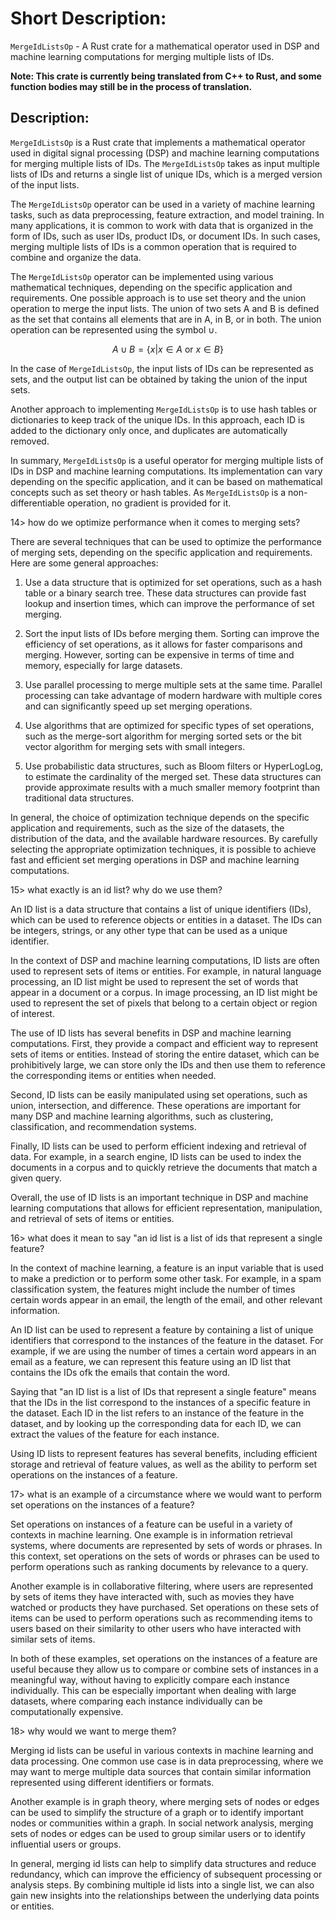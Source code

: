 # Short Description:

`MergeIdListsOp` - A Rust crate for a mathematical
operator used in DSP and machine learning
computations for merging multiple lists of IDs.

**Note: This crate is currently being translated from C++ to Rust, and some function bodies may still be in the process of translation.**

## Description:

`MergeIdListsOp` is a Rust crate that implements
a mathematical operator used in digital signal
processing (DSP) and machine learning computations
for merging multiple lists of IDs. The
`MergeIdListsOp` takes as input multiple lists of
IDs and returns a single list of unique IDs, which
is a merged version of the input lists.

The `MergeIdListsOp` operator can be used in
a variety of machine learning tasks, such as data
preprocessing, feature extraction, and model
training. In many applications, it is common to
work with data that is organized in the form of
IDs, such as user IDs, product IDs, or document
IDs. In such cases, merging multiple lists of IDs
is a common operation that is required to combine
and organize the data.

The `MergeIdListsOp` operator can be implemented
using various mathematical techniques, depending
on the specific application and requirements. One
possible approach is to use set theory and the
union operation to merge the input lists. The
union of two sets A and B is defined as the set
that contains all elements that are in A, in B, or
in both. The union operation can be represented
using the symbol ∪.

```math
A \cup B = \{x | x \in A \text{ or } x \in B\}
```

In the case of `MergeIdListsOp`, the input lists
of IDs can be represented as sets, and the output
list can be obtained by taking the union of the
input sets.

Another approach to implementing `MergeIdListsOp`
is to use hash tables or dictionaries to keep
track of the unique IDs. In this approach, each ID
is added to the dictionary only once, and
duplicates are automatically removed.

In summary, `MergeIdListsOp` is a useful operator
for merging multiple lists of IDs in DSP and
machine learning computations. Its implementation
can vary depending on the specific application,
and it can be based on mathematical concepts such
as set theory or hash tables. As `MergeIdListsOp`
is a non-differentiable operation, no gradient is
provided for it.

14> how do we optimize performance when it comes
to merging sets?

There are several techniques that can be used to
optimize the performance of merging sets,
depending on the specific application and
requirements. Here are some general approaches:

1. Use a data structure that is optimized for set
   operations, such as a hash table or a binary
   search tree. These data structures can provide
   fast lookup and insertion times, which can
   improve the performance of set merging.

2. Sort the input lists of IDs before merging
   them. Sorting can improve the efficiency of set
   operations, as it allows for faster comparisons
   and merging. However, sorting can be expensive
   in terms of time and memory, especially for
   large datasets.

3. Use parallel processing to merge multiple sets
   at the same time. Parallel processing can take
   advantage of modern hardware with multiple
   cores and can significantly speed up set
   merging operations.

4. Use algorithms that are optimized for specific
   types of set operations, such as the merge-sort
   algorithm for merging sorted sets or the bit
   vector algorithm for merging sets with small
   integers.

5. Use probabilistic data structures, such as
   Bloom filters or HyperLogLog, to estimate the
   cardinality of the merged set. These data
   structures can provide approximate results with
   a much smaller memory footprint than
   traditional data structures.

In general, the choice of optimization technique
depends on the specific application and
requirements, such as the size of the datasets,
the distribution of the data, and the available
hardware resources. By carefully selecting the
appropriate optimization techniques, it is
possible to achieve fast and efficient set merging
operations in DSP and machine learning
computations.

15> what exactly is an id list? why do we use
them?

An ID list is a data structure that contains
a list of unique identifiers (IDs), which can be
used to reference objects or entities in
a dataset. The IDs can be integers, strings, or
any other type that can be used as a unique
identifier.

In the context of DSP and machine learning
computations, ID lists are often used to represent
sets of items or entities. For example, in natural
language processing, an ID list might be used to
represent the set of words that appear in
a document or a corpus. In image processing, an ID
list might be used to represent the set of pixels
that belong to a certain object or region of
interest.

The use of ID lists has several benefits in DSP
and machine learning computations. First, they
provide a compact and efficient way to represent
sets of items or entities. Instead of storing the
entire dataset, which can be prohibitively large,
we can store only the IDs and then use them to
reference the corresponding items or entities when
needed.

Second, ID lists can be easily manipulated using
set operations, such as union, intersection, and
difference. These operations are important for
many DSP and machine learning algorithms, such as
clustering, classification, and recommendation
systems.

Finally, ID lists can be used to perform efficient
indexing and retrieval of data. For example, in
a search engine, ID lists can be used to index the
documents in a corpus and to quickly retrieve the
documents that match a given query.

Overall, the use of ID lists is an important
technique in DSP and machine learning computations
that allows for efficient representation,
manipulation, and retrieval of sets of items or
entities.

16> what does it mean to say "an id list is a list
of ids that represent a single feature?

In the context of machine learning, a feature is
an input variable that is used to make
a prediction or to perform some other task. For
example, in a spam classification system, the
features might include the number of times certain
words appear in an email, the length of the email,
and other relevant information.

An ID list can be used to represent a feature by
containing a list of unique identifiers that
correspond to the instances of the feature in the
dataset. For example, if we are using the number
of times a certain word appears in an email as
a feature, we can represent this feature using an
ID list that contains the IDs ofk the emails that
contain the word.

Saying that "an ID list is a list of IDs that
represent a single feature" means that the IDs in
the list correspond to the instances of a specific
feature in the dataset. Each ID in the list refers
to an instance of the feature in the dataset, and
by looking up the corresponding data for each ID,
we can extract the values of the feature for each
instance.

Using ID lists to represent features has several
benefits, including efficient storage and
retrieval of feature values, as well as the
ability to perform set operations on the instances
of a feature.

17> what is an example of a circumstance where we
would want to perform set operations on the
instances of a feature?

Set operations on instances of a feature can be
useful in a variety of contexts in machine
learning. One example is in information retrieval
systems, where documents are represented by sets
of words or phrases. In this context, set
operations on the sets of words or phrases can be
used to perform operations such as ranking
documents by relevance to a query.

Another example is in collaborative filtering,
where users are represented by sets of items they
have interacted with, such as movies they have
watched or products they have purchased. Set
operations on these sets of items can be used to
perform operations such as recommending items to
users based on their similarity to other users who
have interacted with similar sets of items.

In both of these examples, set operations on the
instances of a feature are useful because they
allow us to compare or combine sets of instances
in a meaningful way, without having to explicitly
compare each instance individually. This can be
especially important when dealing with large
datasets, where comparing each instance
individually can be computationally expensive.

18> why would we want to merge them?

Merging id lists can be useful in various contexts
in machine learning and data processing. One
common use case is in data preprocessing, where we
may want to merge multiple data sources that
contain similar information represented using
different identifiers or formats.

Another example is in graph theory, where merging
sets of nodes or edges can be used to simplify the
structure of a graph or to identify important
nodes or communities within a graph. In social
network analysis, merging sets of nodes or edges
can be used to group similar users or to identify
influential users or groups.

In general, merging id lists can help to simplify
data structures and reduce redundancy, which can
improve the efficiency of subsequent processing or
analysis steps. By combining multiple id lists
into a single list, we can also gain new insights
into the relationships between the underlying data
points or entities.
